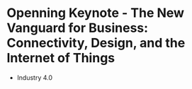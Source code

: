 # Openning Keynote - The New Vanguard for Business: Connectivity, Design, and the Internet of Things

* Industry 4.0 
